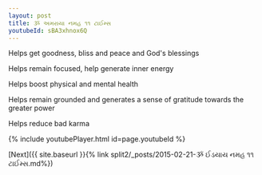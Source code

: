 ```yaml
---
layout: post
title: ૐ અમરાયા નમહ ૧૧ ટાઈમ્સ
youtubeId: sBA3xhnox6Q
---
```

 
 
Helps get goodness, bliss and peace and God's blessings
 
Helps remain focused, help generate inner energy 
 
Helps boost physical and mental health 
 
Helps remain grounded and generates a sense of gratitude towards the greater power 
 
Helps reduce bad karma
 
 
 
 


{% include youtubePlayer.html id=page.youtubeId %}
 
[Next]({{ site.baseurl }}{% link  split2/_posts/2015-02-21-ૐ ઈડયાય નમહ ૧૧ ટાઈમ્સ.md%})
 
